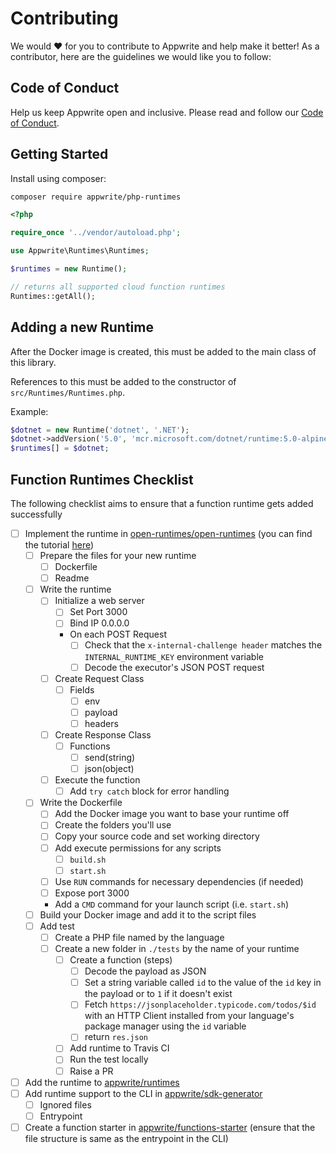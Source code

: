 # Contributing

We would ❤️ for you to contribute to Appwrite and help make it better! As a contributor, here are the guidelines we would like you to follow:

## Code of Conduct

Help us keep Appwrite open and inclusive. Please read and follow our [Code of Conduct](/CODE_OF_CONDUCT.md).

## Getting Started

Install using composer:
```bash
composer require appwrite/php-runtimes
```

```php
<?php

require_once '../vendor/autoload.php';

use Appwrite\Runtimes\Runtimes;

$runtimes = new Runtime();

// returns all supported cloud function runtimes
Runtimes::getAll();
```

## Adding a new Runtime

After the Docker image is created, this must be added to the main class of this library.

References to this must be added to the constructor of `src/Runtimes/Runtimes.php`.

Example:

```php
$dotnet = new Runtime('dotnet', '.NET');
$dotnet->addVersion('5.0', 'mcr.microsoft.com/dotnet/runtime:5.0-alpine', 'appwrite/env-dotnet-5.0:1.0.0', [System::X86, System::ARM]);
$runtimes[] = $dotnet;
```

## Function Runtimes Checklist

The following checklist aims to ensure that a function runtime gets added successfully

- [ ] Implement the runtime in [open-runtimes/open-runtimes](https://github.com/open-runtimes/open-runtimes) (you can find the tutorial [here](https://github.com/open-runtimes/open-runtimes/blob/main/docs/add-runtime.md))
  - [ ] Prepare the files for your new runtime
    - [ ] Dockerfile
    - [ ] Readme
  - [ ] Write the runtime
    - [ ] Initialize a web server
      - [ ] Set Port 3000
      - [ ] Bind IP 0.0.0.0
      - On each POST Request
        - [ ] Check that the `x-internal-challenge header` matches the `INTERNAL_RUNTIME_KEY` environment variable
        - [ ] Decode the executor's JSON POST request
    - [ ] Create Request Class
      - [ ] Fields
        - [ ] env
        - [ ] payload
        - [ ] headers
    - [ ] Create Response Class
      - [ ] Functions
        - [ ] send(string)
        - [ ] json(object)
    - [ ] Execute the function
      - [ ] Add `try catch` block for error handling
  - [ ] Write the Dockerfile
    - [ ] Add the Docker image you want to base your runtime off
    - [ ] Create the folders you'll use
    - [ ] Copy your source code and set working directory
    - [ ] Add execute permissions for any scripts
      - [ ] `build.sh`
      - [ ] `start.sh`
    - [ ] Use `RUN` commands for necessary dependencies (if needed)
    - [ ] Expose port 3000
    - Add a `CMD` command for your launch script (i.e. `start.sh`)
  - [ ] Build your Docker image and add it to the script files
  - [ ] Add test
    - [ ] Create a PHP file named by the language   
    - [ ] Create a new folder in `./tests` by the name of your runtime
      - [ ] Create a function (steps)
        - [ ] Decode the payload as JSON
        - [ ] Set a string variable called `id` to the value of the `id` key in the payload or to `1` if it doesn't exist
        - [ ] Fetch `https://jsonplaceholder.typicode.com/todos/$id` with an HTTP Client installed from your language's package manager using the `id` variable
        - [ ] return `res.json`
      - [ ] Add runtime to Travis CI
      - [ ] Run the test locally
      - [ ] Raise a PR
- [ ] Add the runtime to [appwrite/runtimes](https://github.com/appwrite/runtimes)
- [ ] Add runtime support to the CLI in [appwrite/sdk-generator](https://github.com/appwrite/sdk-generator/blob/master/templates/cli/lib/questions.js.twig)
  - [ ] Ignored files
  - [ ] Entrypoint
- [ ] Create a function starter in [appwrite/functions-starter](https://github.com/appwrite/functions-starter) (ensure that the file structure is same as the entrypoint in the CLI)
